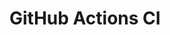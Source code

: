 # GitHub Actions CI




















































































































































































































































































































































































































